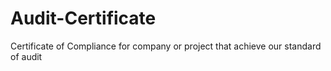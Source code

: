 # Audit-Certificate
Certificate of Compliance for company or project that achieve our standard of audit
